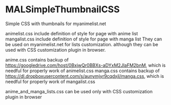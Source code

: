 # MALSimpleThumbnailCSS
Simple CSS with thumbnails for myanimelist.net

animelist.css include definition of style for page with anime list
mangalist.css include definition of style for page with manga list
They can be used on myanimelist.net for lists customization. although they can be used with CSS customization plugin in browser.

anime.css contains backup of https://googledrive.com/host/0BxjwQr0BBXs-aDYxM2JlaFM2bnM, which is needful for properly work of animelist.css
manga.css contains backup of https://dl.dropboxusercontent.com/s/aunymjyr9cqdxjl/manga.css, which is needful for properly work of mangalist.css

anime_and_manga_lists.css  can be used only with CSS customization plugin in browser
